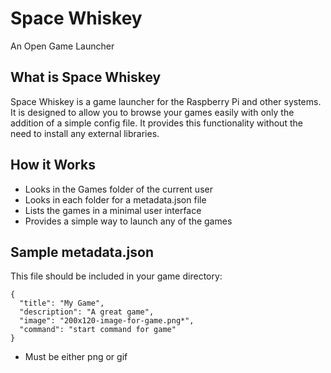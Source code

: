 # Space Whiskey
An Open Game Launcher

## What is Space Whiskey
Space Whiskey is a game launcher for the Raspberry Pi and other systems.
It is designed to allow you to browse your games easily with only the addition of a simple config file.
It provides this functionality without the need to install any external libraries.

## How it Works
- Looks in the Games folder of the current user
- Looks in each folder for a metadata.json file
- Lists the games in a minimal user interface
- Provides a simple way to launch any of the games

## Sample metadata.json
This file should be included in your game directory:
```
{
  "title": "My Game",
  "description": "A great game",
  "image": "200x120-image-for-game.png*",
  "command": "start command for game"
}
```

* Must be either png or gif
